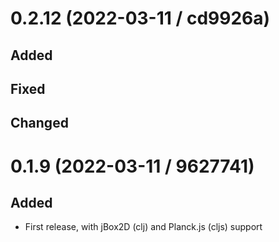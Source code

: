# 0.2.12 (2022-03-11 / cd9926a)

## Added

## Fixed

## Changed

# 0.1.9 (2022-03-11 / 9627741)

## Added

- First release, with jBox2D (clj) and Planck.js (cljs) support